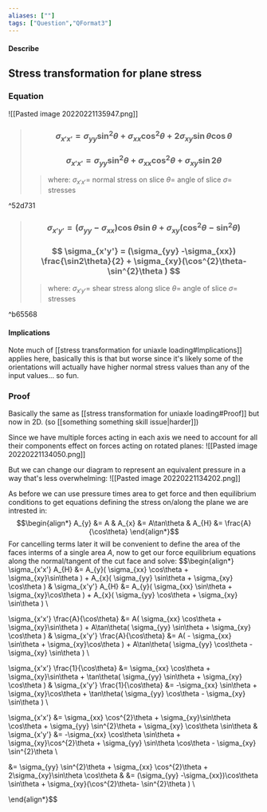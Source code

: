 ```yaml
---
aliases: [""]
tags: ["Question","QFormat3"]
---
```


#### Describe
## Stress transformation for plane stress
### Equation
![[Pasted image 20220221135947.png]]

> ### $$ \sigma_{x'x'} = \sigma_{yy} \sin^{2}\theta + \sigma_{xx} \cos^{2}\theta + 2\sigma_{xy}\sin\theta \cos\theta $$ 
> ### $$ \sigma_{x'x'} = \sigma_{yy} \sin^{2}\theta + \sigma_{xx} \cos^{2}\theta + \sigma_{xy} \sin2\theta $$ 
>> where:
>> $\sigma_{x'x'}=$ normal stress on slice 
>> $\theta=$ angle of slice
>> $\sigma=$ stresses

^52d731

> ### $$ \sigma_{x'y'} = (\sigma_{yy} -\sigma_{xx})\cos\theta \sin\theta  + \sigma_{xy}(\cos^{2}\theta- \sin^{2}\theta ) $$ 
> ### $$ \sigma_{x'y'} = (\sigma_{yy} -\sigma_{xx}) \frac{\sin2\theta}{2}  + \sigma_{xy}(\cos^{2}\theta- \sin^{2}\theta ) $$ 
>> where:
>> $\sigma_{x'y'}=$ shear stress along slice 
>> $\theta=$ angle of slice
>> $\sigma=$ stresses

^b65568

#### Implications

Note much of [[stress transformation for uniaxle loading#Implications]] applies here, basically this is that but worse since it's likely some of the orientations will actually have higher normal stress values than any of the input values... so fun.

### Proof
Basically the same as [[stress transformation for uniaxle loading#Proof]] but now in 2D. (so [[something something skill issue|harder]])

Since we have multiple forces acting in each axis we need to account for all their components effect on forces acting on rotated planes:
![[Pasted image 20220221134050.png]]

But we can change our diagram to represent an equivalent pressure in a way that's less overwhelming:
![[Pasted image 20220221134202.png]]

As before we can use pressure times area to get force and then equilibrium conditions to get equations defining the stress on/along the plane we are intrested in:
$$\begin{align*}
A_{y} &= A & A_{x} &= A\tan\theta & A_{H} &= \frac{A}{\cos\theta} 
\end{align*}$$
For cancelling terms later it will be convenient to define the area of the faces interms of a single area $A$, now to get our force equilibrium equations along the normal/tangent of the cut face and solve:
$$\begin{align*}
\sigma_{x'x'} A_{H} &= A_{y}( \sigma_{xx} \cos\theta + \sigma_{xy}\sin\theta ) + A_{x}( \sigma_{yy} \sin\theta + \sigma_{xy} \cos\theta ) &
\sigma_{x'y'} A_{H} &= A_{y}( \sigma_{xx} \sin\theta + \sigma_{xy}\cos\theta ) + A_{x}( \sigma_{yy} \cos\theta + \sigma_{xy} \sin\theta ) \\

\sigma_{x'x'} \frac{A}{\cos\theta} &= A( \sigma_{xx} \cos\theta + \sigma_{xy}\sin\theta ) + A\tan\theta( \sigma_{yy} \sin\theta + \sigma_{xy} \cos\theta ) &
\sigma_{x'y'} \frac{A}{\cos\theta} &= A( - \sigma_{xx} \sin\theta + \sigma_{xy}\cos\theta ) + A\tan\theta( \sigma_{yy} \cos\theta - \sigma_{xy} \sin\theta ) \\

\sigma_{x'x'} \frac{1}{\cos\theta} &=  \sigma_{xx} \cos\theta + \sigma_{xy}\sin\theta  + \tan\theta( \sigma_{yy} \sin\theta + \sigma_{xy} \cos\theta ) &
\sigma_{x'y'} \frac{1}{\cos\theta} &= -\sigma_{xx} \sin\theta + \sigma_{xy}\cos\theta  + \tan\theta( \sigma_{yy} \cos\theta - \sigma_{xy} \sin\theta ) \\

\sigma_{x'x'} &=  \sigma_{xx} \cos^{2}\theta + \sigma_{xy}\sin\theta \cos\theta  + \sigma_{yy} \sin^{2}\theta + \sigma_{xy} \cos\theta \sin\theta &
\sigma_{x'y'} &= -\sigma_{xx} \cos\theta \sin\theta + \sigma_{xy}\cos^{2}\theta  + \sigma_{yy} \sin\theta \cos\theta - \sigma_{xy} \sin^{2}\theta  \\

 &=  \sigma_{yy} \sin^{2}\theta + \sigma_{xx} \cos^{2}\theta + 2\sigma_{xy}\sin\theta \cos\theta  &
 &= (\sigma_{yy} -\sigma_{xx})\cos\theta \sin\theta  + \sigma_{xy}(\cos^{2}\theta- \sin^{2}\theta )    \\

\end{align*}$$